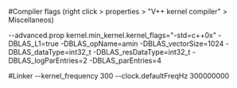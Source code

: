 #Compiler flags (right click > properties > "V++ kernel compiler" > Miscellaneos)

--advanced.prop kernel.min_kernel.kernel_flags="-std=c++0x" -DBLAS_L1=true -DBLAS_opName=amin -DBLAS_vectorSize=1024 -DBLAS_dataType=int32_t -DBLAS_resDataType=int32_t -DBLAS_logParEntries=2 -DBLAS_parEntries=4

#Linker 
--kernel_frequency 300 --clock.defaultFreqHz 300000000
